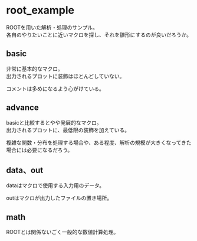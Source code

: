 # root_example

ROOTを用いた解析・処理のサンプル。<br>
各自のやりたいことに近いマクロを探し、それを雛形にするのが良いだろうか。

## basic
非常に基本的なマクロ。<br>
出力されるプロットに装飾はほとんどしていない。

コメントは多めになるよう心がけている。

## advance
basicと比較するとやや発展的なマクロ。<br>
出力されるプロットに、最低限の装飾を加えている。

複雑な関数・分布を処理する場合や、ある程度、解析の規模が大きくなってきた場合には必要になるだろう。

## data、out
dataはマクロで使用する入力用のデータ。

outはマクロが出力したファイルの置き場所。

## math
ROOTとは関係ないごく一般的な数値計算処理。
